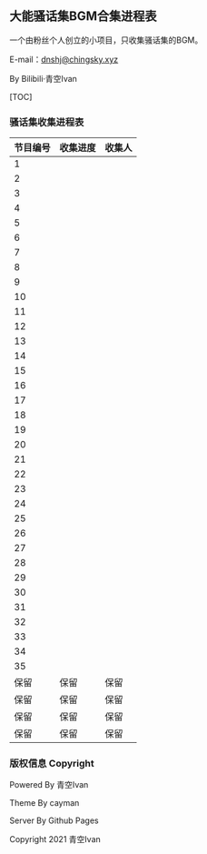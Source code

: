 ## 大能骚话集BGM合集进程表

一个由粉丝个人创立的小项目，只收集骚话集的BGM。

E-mail：dnshj@chingsky.xyz

By Bilibili·青空Ivan

[TOC]



### 骚话集收集进程表

| 节目编号 | 收集进度 | 收集人 |
| -------- | -------- | ------ |
| 1        |          |        |
| 2        |          |        |
| 3        |          |        |
| 4        |          |        |
| 5        |          |        |
| 6        |          |        |
| 7        |          |        |
| 8        |          |        |
| 9        |          |        |
| 10       |          |        |
| 11       |          |        |
| 12       |          |        |
| 13       |          |        |
| 14       |          |        |
| 15       |          |        |
| 16       |          |        |
| 17       |          |        |
| 18       |          |        |
| 19       |          |        |
| 20       |          |        |
| 21       |          |        |
| 22       |          |        |
| 23       |          |        |
| 24       |          |        |
| 25       |          |        |
| 26       |          |        |
| 27       |          |        |
| 28       |          |        |
| 29       |          |        |
| 30       |          |        |
| 31       |          |        |
| 32       |          |        |
| 33       |          |        |
| 34       |          |        |
| 35       |          |        |
| 保留     | 保留     | 保留   |
| 保留     | 保留     | 保留   |
| 保留     | 保留     | 保留   |
| 保留     | 保留     | 保留   |



### 版权信息 Copyright

Powered By 青空Ivan

Theme By cayman

Server By Github Pages

Copyright 2021 青空Ivan